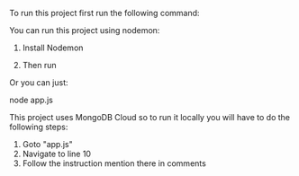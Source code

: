 To run this project first run the following command:


You can run this project using nodemon:
1) Install Nodemon

2) Then run 

Or you can just:

node app.js

This project uses MongoDB Cloud so to run it locally you will have to do the following steps:

1) Goto "app.js"
2) Navigate to line 10
3) Follow the instruction mention there in comments
